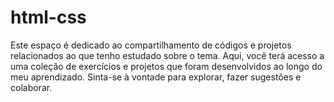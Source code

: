 # html-css
Este espaço é dedicado ao compartilhamento de códigos e projetos relacionados ao que tenho estudado sobre o tema. Aqui, você terá acesso a uma coleção de exercícios e projetos que foram desenvolvidos ao longo do meu aprendizado. Sinta-se à vontade para explorar, fazer sugestões e colaborar.
